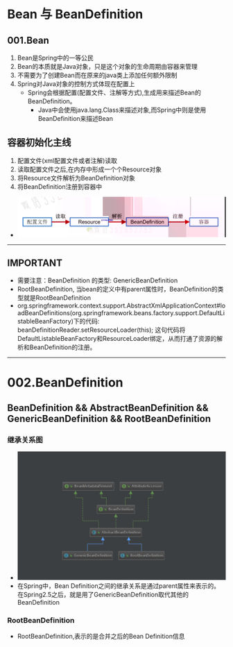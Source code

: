 # Bean 与 BeanDefinition
## 001.Bean
1. Bean是Spring中的一等公民
2. Bean的本质就是Java对象，只是这个对象的生命周期由容器来管理
3. 不需要为了创建Bean而在原来的java类上添加任何额外限制
4. Spring对Java对象的控制方式体现在配置上
     - Spring会根据配置(配置文件、注解等方式),生成用来描述Bean的BeanDefinition。
         - Java中会使用java.lang.Class来描述对象,而Spring中则是使用BeanDefinition来描述Bean
## 容器初始化主线
1. 配置文件(xml配置文件或者注解)读取
2. 读取配置文件之后,在内存中形成一个个Resource对象
3. 将Resource文件解析为BeanDefinition对象
4. 将BeanDefinition注册到容器中
- <img src = "./pics/20201026232603.png"/>
---------------------------------------------------
## IMPORTANT
+ 需要注意：BeanDefinition 的类型: GenericBeanDefinition
+ RootBeanDefinition, 当bean的定义中有parent属性时，BeanDefinition的类型就是RootBeanDefinition
+ org.springframework.context.support.AbstractXmlApplicationContext#loadBeanDefinitions(org.springframework.beans.factory.support.DefaultListableBeanFactory)下的代码: beanDefinitionReader.setResourceLoader(this); 这句代码将DefaultListableBeanFactory和ResourceLoader绑定，从而打通了资源的解析和BeanDefinition的注册。
-----------------------------------------------------
# 002.BeanDefinition 
## BeanDefinition && AbstractBeanDefinition && GenericBeanDefinition && RootBeanDefinition
### 继承关系图
+ <img src="./pics/20201115015025.png"/>
+ 在Spring中，Bean Definition之间的继承关系是通过parent属性来表示的。在Spring2.5之后，就是用了GenericBeanDefinition取代其他的BeanDefinition

### RootBeanDefinition
+ RootBeanDefinition,表示的是合并之后的Bean Definition信息